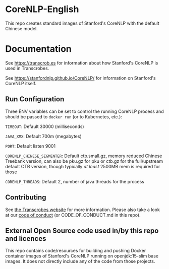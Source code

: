 # CoreNLP-English

This repo creates standard images of Stanford's CoreNLP with the default Chinese model.

Documentation
=============

See https://transcrob.es for information about how Stanford's CoreNLP is used in Transcrobes.

See https://stanfordnlp.github.io/CoreNLP/ for information on Stanford's CoreNLP itself.

## Run Configuration

Three ENV variables can be set to control the running CoreNLP process and should be passed to `docker run` (or to Kubernetes, etc.):

`TIMEOUT`: Default 30000 (milliseconds)

`JAVA_XMX`: Default 700m (megabytes)

`PORT`: Default listen 9001 

`CORENLP_CHINESE_SEGMENTER`: Default ctb.small.gz, memory reduced Chinese Treebank version, can also be pku.gz for pku or ctb.gz for the full/upstream default CTB version, though typically _at least_ 2500MB mem is required for those

`CORENLP_THREADS`: Default 2, number of java threads for the process

## Contributing

See [the Transcrobes website](https://transcrob.es/page/contribute) for more information. Please also take a look at our [code of conduct](https://transcrob.es/page/code_of_conduct) (or CODE\_OF\_CONDUCT.md in this repo).

## External Open Source code used in/by this repo and licences

This repo contains code/resources for building and pushing Docker container images of Stanford's CoreNLP running on openjdk:15-slim base images. It does not directly include any of the code from those projects.
